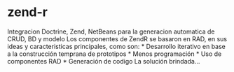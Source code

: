 # zend-r
Integracion Doctrine, Zend, NetBeans para la generacion automatica de CRUD, BD y modelo Los componentes de ZendR se basaron en RAD, en sus ideas y caracteristicas principales, como son: * Desarrollo iterativo en base a la construcción temprana de prototipos * Menos programación * Uso de componentes RAD * Generación de codigo La solución brindada… 
